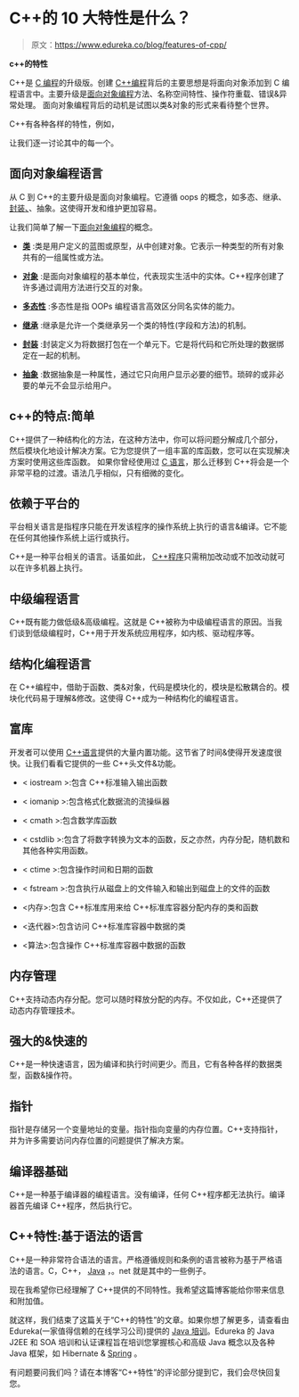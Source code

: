 # C++的 10 大特性是什么？

> 原文：<https://www.edureka.co/blog/features-of-cpp/>

**c++的特性**

C++是 [C 编程](https://www.edureka.co/blog/c-programming-tutorial/)的升级版。创建 [C++编程](https://www.edureka.co/blog/cpp-tutorial/)背后的主要思想是将面向对象添加到 C 编程语言中。主要升级是[面向对象编程](https://www.edureka.co/blog/object-oriented-programming-in-cpp/)方法、名称空间特性、操作符重载、错误&异常处理。 面向对象编程背后的动机是试图以类&对象的形式来看待整个世界。

C++有各种各样的特性，例如，

让我们逐一讨论其中的每一个。

## ****面向对象编程语言****

从 C 到 C++的主要升级是面向对象编程。它遵循 oops 的概念，如多态、继承、[封装、](https://www.edureka.co/blog/object-oriented-programming-in-cpp/#Encapsulation)、抽象。这使得开发和维护更加容易。

让我们简单了解一下[面向对象编程](https://www.edureka.co/blog/object-oriented-programming-in-cpp/)的概念。

*   [**类**](https://www.edureka.co/blog/object-oriented-programming-in-cpp/#Classes) :类是用户定义的蓝图或原型，从中创建对象。它表示一种类型的所有对象共有的一组属性或方法。

*   [**对象**](https://www.edureka.co/blog/object-oriented-programming-in-cpp/#Objects) :是面向对象编程的基本单位，代表现实生活中的实体。C++程序创建了许多通过调用方法进行交互的对象。

*   [**多态性**](https://www.edureka.co/blog/object-oriented-programming-in-cpp/#Polymorphism) :多态性是指 OOPs 编程语言高效区分同名实体的能力。

*   [**继承**](https://www.edureka.co/blog/object-oriented-programming-in-cpp/#Inheritance) :继承是允许一个类继承另一个类的特性(字段和方法)的机制。

*   [**封装**](https://www.edureka.co/blog/object-oriented-programming-in-cpp/#Encapsulation) :封装定义为将数据打包在一个单元下。它是将代码和它所处理的数据绑定在一起的机制。

*   [**抽象**](https://www.edureka.co/blog/object-oriented-programming-in-cpp/#Abstraction) :数据抽象是一种属性，通过它只向用户显示必要的细节。琐碎的或非必要的单元不会显示给用户。

## **c++的特点:简单**

C++提供了一种结构化的方法，在这种方法中，你可以将问题分解成几个部分，然后模块化地设计解决方案。它为您提供了一组丰富的库函数，您可以在实现解决方案时使用这些库函数。 如果你曾经使用过 [C 语言](https://www.edureka.co/blog/c-programming-tutorial/)，那么迁移到 C++将会是一个非常平稳的过渡。语法几乎相似，只有细微的变化。

## **依赖于平台的**

平台相关语言是指程序只能在开发该程序的操作系统上执行的语言&编译。它不能在任何其他操作系统上运行或执行。

C++是一种平台相关的语言。话虽如此， [C++程序](https://www.edureka.co/blog/fibonacci-series-in-cpp/)只需稍加改动或不加改动就可以在许多机器上执行。

## **中级编程语言**

C++既有能力做低级&高级编程。这就是 C++被称为中级编程语言的原因。当我们谈到低级编程时，C++用于开发系统应用程序，如内核、驱动程序等。

## **结构化编程语言**

在 C++编程中，借助于函数、类&对象，代码是模块化的，模块是松散耦合的。模块化代码易于理解&修改。这使得 C++成为一种结构化的编程语言。

## **富库**

开发者可以使用 [C++语言](https://www.edureka.co/blog/cpp-tutorial/)提供的大量内置功能。这节省了时间&使得开发速度很快。让我们看看它提供的一些 C++头文件&功能。

*   < iostream >:包含 C++标准输入输出函数

*   < iomanip >:包含格式化数据流的流操纵器

*   < cmath >:包含数学库函数

*   < cstdlib >:包含了将数字转换为文本的函数，反之亦然，内存分配，随机数和其他各种实用函数。

*   < ctime >:包含操作时间和日期的函数

*   < fstream >:包含执行从磁盘上的文件输入和输出到磁盘上的文件的函数

*   <内存>:包含 C++标准库用来给 C++标准库容器分配内存的类和函数

*   <迭代器>:包含访问 C++标准库容器中数据的类

*   <算法>:包含操作 C++标准库容器中数据的函数

## **内存管理**

C++支持动态内存分配。您可以随时释放分配的内存。不仅如此，C++还提供了动态内存管理技术。

## **强大的&快速的**

C++是一种快速语言，因为编译和执行时间更少。而且，它有各种各样的数据类型，函数&操作符。

## **指针**

指针是存储另一个变量地址的变量。指针指向变量的内存位置。C++支持指针，并为许多需要访问内存位置的问题提供了解决方案。

## **编译器基础**

C++是一种基于编译器的编程语言。没有编译，任何 C++程序都无法执行。编译器首先编译 C++程序，然后执行它。

## **C++特性:基于语法的语言**

C++是一种非常符合语法的语言。严格遵循规则和条例的语言被称为基于严格语法的语言。C，C++， [Java](https://www.edureka.co/blog/java-tutorial/) ，。net 就是其中的一些例子。

现在我希望你已经理解了 C++提供的不同特性。我希望这篇博客能给你带来信息和附加值。

就这样，我们结束了这篇关于“C++的特性”的文章。如果你想了解更多，请查看由 Edureka(一家值得信赖的在线学习公司)提供的  [Java 培训](https://www.edureka.co/java-j2ee-soa-training)。Edureka 的 Java J2EE 和 SOA 培训和认证课程旨在培训您掌握核心和高级 Java 概念以及各种 Java 框架，如 Hibernate & [Spring](http://www.spring.io) 。

有问题要问我们吗？请在本博客“C++特性”的评论部分提到它，我们会尽快回复您。